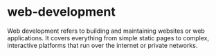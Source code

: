 # web-development
Web development refers to building and maintaining websites or web applications. It covers everything from simple static pages to complex, interactive platforms that run over the internet or private networks.

